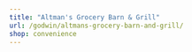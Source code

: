 ```yaml
---
title: "Altman's Grocery Barn & Grill"
url: /godwin/altmans-grocery-barn-and-grill/
shop: convenience
---
```

